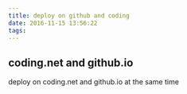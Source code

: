 ```yaml
---
title: deploy on github and coding
date: 2016-11-15 13:56:22
tags:
---
```

## coding.net and github.io
deploy on coding.net and github.io at the same time